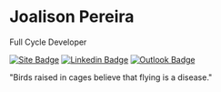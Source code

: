 # Joalison Pereira

Full Cycle Developer

[![Site Badge](https://img.shields.io/badge/Site-joalisonpereia.github.io-blue)](https://joalisonpereira.github.io) 
[![Linkedin Badge](https://img.shields.io/badge/Linkedin-Joalison%20Pereira-blue)](https://www.linkedin.com/in/joalison-pereira-5b9031158) 
[![Outlook Badge](https://img.shields.io/badge/Email-joalison.pereira@hotmail.com-blue)](mailto:joalison.pereira@hotmail.com)

"Birds raised in cages believe that flying is a disease."
